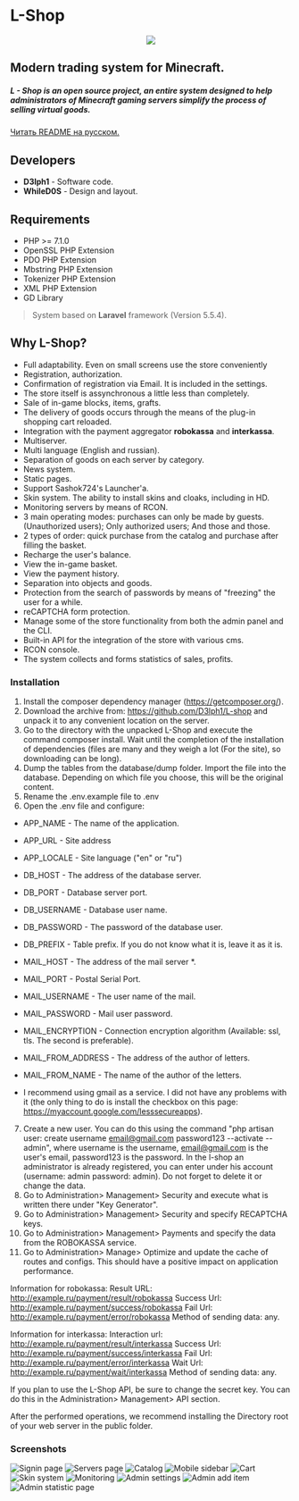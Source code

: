 # L-Shop

<p align="center">
<img src ="http://i90.fastpic.ru/big/2017/0309/9c/1cebb8e0e70a432b71102bf20334459c.png">
</p>

## Modern trading system for Minecraft.

##### L - Shop is an open source project, an entire system designed to help administrators of Minecraft gaming servers simplify the process of selling virtual goods.

[Читать README на русском.](README_RU.md)

## Developers
* **D3lph1** - Software code.
* **WhileD0S** - Design and layout.

## Requirements
* PHP >= 7.1.0
* OpenSSL PHP Extension
* PDO PHP Extension
* Mbstring PHP Extension
* Tokenizer PHP Extension
* XML PHP Extension
* GD Library

> System based on **Laravel** framework (Version 5.5.4).

## Why L-Shop?
* Full adaptability. Even on small screens use the store conveniently
* Registration, authorization.
* Confirmation of registration via Email. It is included in the settings.
* The store itself is assynchronous a little less than completely.
* Sale of in-game blocks, items, grafts.
* The delivery of goods occurs through the means of the plug-in shopping cart reloaded.
* Integration with the payment aggregator **robokassa** and **interkassa**.
* Multiserver.
* Multi language (English and russian).
* Separation of goods on each server by category.
* News system.
* Static pages.
* Support Sashok724's Launcher'a.
* Skin system. The ability to install skins and cloaks, including in HD.
* Monitoring servers by means of RCON.
* 3 main operating modes: purchases can only be made by guests. (Unauthorized users); Only authorized users; And those and those.
* 2 types of order: quick purchase from the catalog and purchase after filling the basket.
* Recharge the user's balance.
* View the in-game basket.
* View the payment history.
* Separation into objects and goods.
* Protection from the search of passwords by means of "freezing" the user for a while.
* reCAPTCHA form protection.
* Manage some of the store functionality from both the admin panel and the CLI.
* Built-in API for the integration of the store with various cms.
* RCON console.
* The system collects and forms statistics of sales, profits.

### Installation
1) Install the composer dependency manager (https://getcomposer.org/).
2) Download the archive from: https://github.com/D3lph1/L-shop and unpack it to any convenient location on the server.
3) Go to the directory with the unpacked L-Shop and execute the command composer install. Wait until the completion of the installation of dependencies (files are many and they weigh a lot (For the site), so downloading can be long).
4) Dump the tables from the database/dump folder. Import the file into the database. Depending on which file you choose, this will be the original content.
5) Rename the .env.example file to .env
6) Open the .env file and configure:
+ APP_NAME - The name of the application.
+ APP_URL - Site address
+ APP_LOCALE - Site language ("en" or "ru")

+ DB_HOST - The address of the database server.
+ DB_PORT - Database server port.
+ DB_USERNAME - Database user name.
+ DB_PASSWORD - The password of the database user.
+ DB_PREFIX - Table prefix. If you do not know what it is, leave it as it is.

+ MAIL_HOST - The address of the mail server *.
+ MAIL_PORT - Postal Serial Port.
+ MAIL_USERNAME - The user name of the mail.
+ MAIL_PASSWORD - Mail user password.
+ MAIL_ENCRYPTION - Connection encryption algorithm (Available: ssl, tls. The second is preferable).
+ MAIL_FROM_ADDRESS - The address of the author of letters.
+ MAIL_FROM_NAME - The name of the author of the letters.

* I recommend using gmail as a service. I did not have any problems with it (the only thing to do is install the checkbox on this page: https://myaccount.google.com/lesssecureapps).
7) Create a new user. You can do this using the command "php artisan user: create username email@gmail.com password123 --activate --admin", where username is the username, email@gmail.com is the user's email, password123 is the password. In the l-shop an administrator is already registered, you can enter under his account (username: admin password: admin). Do not forget to delete it or change the data.
8) Go to Administration> Management> Security and execute what is written there under "Key Generator".
10) Go to Administration> Management> Security and specify RECAPTCHA keys.
11) Go to Administration> Management> Payments and specify the data from the ROBOKASSA service.
12) Go to Administration> Manage> Optimize and update the cache of routes and configs. This should have a positive impact on application performance.

Information for robokassa:
Result URL: http://example.ru/payment/result/robokassa
Success Url: http://example.ru/payment/success/robokassa
Fail Url: http://example.ru/payment/error/robokassa
Method of sending data: any.

Information for interkassa:
Interaction url: http://example.ru/payment/result/interkassa
Success Url: http://example.ru/payment/success/interkassa
Fail Url: http://example.ru/payment/error/interkassa
Wait Url: http://example.ru/payment/wait/interkassa
Method of sending data: any.

If you plan to use the L-Shop API, be sure to change the secret key. You can do this in the Administration> Management> API section.

After the performed operations, we recommend installing the Directory root of your web server in the public folder.

### Screenshots

![Signin page](http://i95.fastpic.ru/big/2017/0730/5c/e859908d8291c3b4e7ea9d2fd4425c5c.png)
![Servers page](http://i95.fastpic.ru/big/2017/0730/89/49bf86f0555f6866443ba5c27978ab89.png)
![Catalog](http://i95.fastpic.ru/big/2017/0730/ad/cfb98f746e88516f495091b377408aad.png)
![Mobile sidebar](http://i95.fastpic.ru/big/2017/0730/ef/c2f9a79d419302eab3988f3f07bafaef.png)
![Cart](http://i95.fastpic.ru/big/2017/0730/7a/4ed9801bb2ce8a47a8306aa84316787a.png)
![Skin system](http://i95.fastpic.ru/big/2017/0730/3a/6102f9252a9e7cfa19cd3ea0357b523a.png)
![Monitoring](http://i95.fastpic.ru/big/2017/0730/16/c5498498df83e1217eb70f7af5e72b16.png)
![Admin settings](http://i95.fastpic.ru/big/2017/0730/5b/38a9c0c5f2c4d280c49d65011fd0cd5b.png)
![Admin add item](http://i95.fastpic.ru/big/2017/0730/69/875c3d1fa0cc9c370aabb485b3991e69.png)
![Admin statistic page](http://i95.fastpic.ru/big/2017/0730/16/a62fe2beefe5c2fa5482224df2896816.png)
